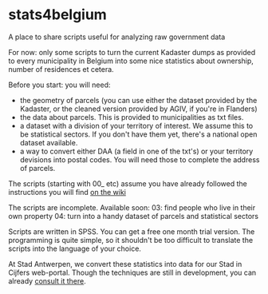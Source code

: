 # stats4belgium
A place to share scripts useful for analyzing raw government data

For now: only some scripts to turn the current Kadaster dumps as provided to every municipality in Belgium into some nice statistics about ownership, number of residences et cetera.

Before you start: you will need:
- the geometry of parcels (you can use either the dataset provided by the Kadaster, or the cleaned version provided by AGIV, if you're in Flanders)
- the data about parcels. This is provided to municipalities as txt files.
- a dataset with a division of your territory of interest. We assume this to be statistical sectors. If you don't have them yet, there's a national open dataset available.
- a way to convert either DAA (a field in one of the txt's) or your territory devisions into postal codes. You will need those to complete the address of parcels.

The scripts (starting with 00_ etc) assume you have already followed the instructions you will find  [on the wiki](https://github.com/joostschouppe/stats4belgium/wiki/Kadaster)

The scripts are incomplete. Available soon:
03: find people who live in their own property
04: turn into a handy dataset of parcels and statistical sectors

Scripts are written in SPSS. You can get a free one month trial version. The programming is quite simple, so it shouldn't be too difficult to translate the scripts into the language of your choice.

At Stad Antwerpen, we convert these statistics into data for our Stad in Cijfers web-portal. Though the techniques are still in development, you can already [consult it there](https://stadincijfers.antwerpen.be/databank/?cat_open=Wonen%20en%20ruimte/Kadaster/Eigenaars&var=prcp_eigenaarswoning&view=map&geolevel=wijk&geocompare=antwerpen).
